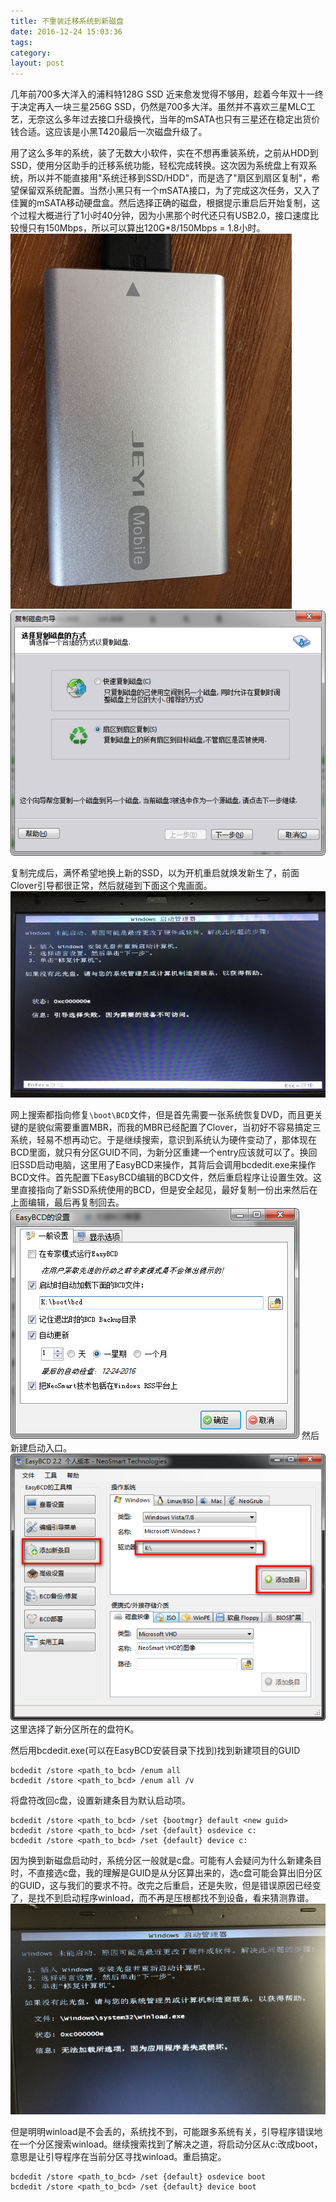 ```yaml
---
title: 不重装迁移系统到新磁盘
date: 2016-12-24 15:03:36
tags:
category:
layout: post
---
```

几年前700多大洋入的浦科特128G SSD 近来愈发觉得不够用，趁着今年双十一终于决定再入一块三星256G SSD，仍然是700多大洋。虽然并不喜欢三星MLC工艺，无奈这么多年过去接口升级换代，当年的mSATA也只有三星还在稳定出货价钱合适。这应该是小黑T420最后一次磁盘升级了。

用了这么多年的系统，装了无数大小软件，实在不想再重装系统，之前从HDD到SSD，使用分区助手的迁移系统功能，轻松完成转换。这次因为系统盘上有双系统，所以并不能直接用"系统迁移到SSD/HDD"，而是选了"扇区到扇区复制"，希望保留双系统配置。当然小黑只有一个mSATA接口，为了完成这次任务，又入了佳翼的mSATA移动硬盘盒。然后选择正确的磁盘，根据提示重启后开始复制，这个过程大概进行了1小时40分钟，因为小黑那个时代还只有USB2.0，接口速度比较慢只有150Mbps，所以可以算出120G*8/150Mbps = 1.8小时。
![JEYI](/img/2016-12-24_161700.jpg)
![分区助手复制磁盘](/img/2016-12-24_162431.png)

复制完成后，满怀希望地换上新的SSD，以为开机重启就焕发新生了，前面Clover引导都很正常，然后就碰到下面这个鬼画面。
![0xc000000e](/img/2016-12-24_161500.jpg)

网上搜索都指向修复`\boot\BCD`文件，但是首先需要一张系统恢复DVD，而且更关键的是貌似需要重置MBR，而我的MBR已经配置了Clover，当初好不容易搞定三系统，轻易不想再动它。于是继续搜索，意识到系统认为硬件变动了，那体现在BCD里面，就只有分区GUID不同，为新分区重建一个entry应该就可以了。换回旧SSD启动电脑，这里用了EasyBCD来操作，其背后会调用bcdedit.exe来操作BCD文件。首先配置下EasyBCD编辑的BCD文件，然后重启程序让设置生效。这里直接指向了新SSD系统使用的BCD，但是安全起见，最好复制一份出来然后在上面编辑，最后再复制回去。
![设定BCD文件位置](/img/2016-12-24_165701.png)
然后新建启动入口。
![新建启动项](/img/2016-12-24_155520.png)
这里选择了新分区所在的盘符K。

然后用bcdedit.exe(可以在EasyBCD安装目录下找到)找到新建项目的GUID
```
bcdedit /store <path_to_bcd> /enum all
bcdedit /store <path_to_bcd> /enum all /v
```

将盘符改回c盘，设置新建条目为默认启动项。
```
bcdedit /store <path_to_bcd> /set {bootmgr} default <new guid>
bcdedit /store <path_to_bcd> /set {default} osdevice c:
bcdedit /store <path_to_bcd> /set {default} device c:
```

因为换到新磁盘启动时，系统分区一般就是c盘。可能有人会疑问为什么新建条目时，不直接选c盘，我的理解是GUID是从分区算出来的，选c盘可能会算出旧分区的GUID，这与我们的要求不符。改完之后重启，还是失败，但是错误原因已经变了，是找不到启动程序winload，而不再是压根都找不到设备，看来猜测靠谱。
![0xc000000e again](/img/2016-12-24_161600.jpg)

但是明明winload是不会丢的，系统找不到，可能跟多系统有关，引导程序错误地在一个分区搜索winload。继续搜索找到了解决之道，将启动分区从c:改成boot，意思是让引导程序在当前分区寻找winload。重启搞定。
```
bcdedit /store <path_to_bcd> /set {default} osdevice boot
bcdedit /store <path_to_bcd> /set {default} device boot
```
